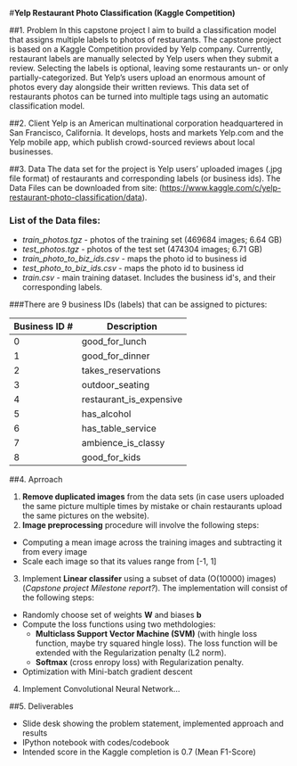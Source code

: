 #**Yelp Restaurant Photo Classification (Kaggle Competition)**

##1. Problem
In this capstone project I aim to build a classification model that assigns multiple labels to photos of restaurants. The capstone project is based on a Kaggle Competition provided by Yelp company. 
Currently, restaurant labels are manually selected by Yelp users when they submit a review. Selecting the labels is optional, leaving some restaurants un- or only partially-categorized. But Yelp’s users upload an enormous amount of photos every day alongside their written reviews. This data set of restaurants photos can be turned into multiple tags using an automatic classification model. 

##2. Client
Yelp is an American multinational corporation headquartered in San Francisco, California. It develops, hosts and markets Yelp.com and the Yelp mobile app, which publish crowd-sourced reviews about local businesses.

##3. Data
The data set for the project is Yelp users’ uploaded images (.jpg file format) of restaurants and corresponding labels (or business ids). The Data Files can be downloaded from site: (https://www.kaggle.com/c/yelp-restaurant-photo-classification/data).

### List of the Data files:
 - *train_photos.tgz* - photos of the training set (469684 images; 6.64 GB)
 - *test_photos.tgz* - photos of the test set (474304 images; 6.71 GB)
 - *train_photo_to_biz_ids.csv* - maps the photo id to business id
 - *test_photo_to_biz_ids.csv* - maps the photo id to business id
 - *train.csv* - main training dataset. Includes the business id's, and their corresponding labels. 

###There are 9 business IDs (labels) that can be assigned to pictures:

Business ID # | Description
------------ | -------------
0| good_for_lunch
1| good_for_dinner
2| takes_reservations
3| outdoor_seating
4| restaurant_is_expensive
5| has_alcohol
6| has_table_service
7| ambience_is_classy
8| good_for_kids

##4. Aprroach
1. **Remove duplicated images** from the data sets (in case users uploaded the same picture multiple times by mistake or chain restaurants upload the same pictures on the website). 
2. **Image preprocessing** procedure will involve the following steps:
 - Computing a mean image across the training images and subtracting it from every image
 - Scale each image so that its values range from [-1, 1]
3. Implement **Linear classifer** using a subset of data (O(10000) images) (*Capstone project Milestone report?*). The implementation will consist of the following steps:
 - Randomly choose set of weights **W** and biases **b** 
 - Compute the loss functions using two methdologies:
    * **Multiclass Support Vector Machine (SVM)** (with hingle loss function, maybe try squared hingle loss). The loss function will be extended with the Regularization penalty (L2 norm). 
    * **Softmax** (cross enropy loss) with Regularization penalty. 
 - Optimization with Mini-batch gradient descent

4. Implement Convolutional Neural Network...

##5. Deliverables

- Slide desk showing the problem statement, implemented approach and results
- IPython notebook with codes/codebook
- Intended score in the Kaggle completion is 0.7 (Mean F1-Score)

